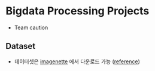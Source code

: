 # Bigdata Processing Projects
- Team caution

## Dataset
- 데이터셋은 [imagenette](https://s3.amazonaws.com/fast-ai-imageclas/imagenette2.tgz) 에서 다운로드 가능 ([reference](https://github.com/fastai/imagenette))

